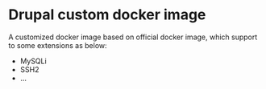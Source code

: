 # Drupal custom docker image
A customized docker image based on official docker image, which support to some extensions as below:
* MySQLi
* SSH2
* ...
